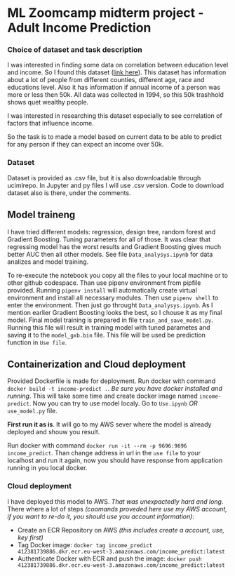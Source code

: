 # ML Zoomcamp midterm project - Adult Income Prediction
### Choice of dataset and task description
I was interested in finding some data on correlation between education level and income. So I found this dataset ([link here](https://archive.ics.uci.edu/dataset/2/adult)). This dataset has information about a lot of people from different counties, different age, race and educations level. Also it has information if annual income of a person was more or less then 50k. All data was collected in 1994, so this 50k trashhold shows quet wealthy people. <p>
I was interested in researching this dataset especially to see correlation of factors that influence income. <p>
So the task is to made a model based on current data to be able to predict for any person if they can expect an income over 50k.

### Dataset
Dataset is provided as .csv file, but it is also downloadable through ucimlrepo. In Jupyter and py files I will use .csv version. Code to download dataset also is there, under the comments.

## Model traineng
I have tried different models: regression, design tree, random forest and Gradient Boosting. Tuning parameters for all of those. It was clear that regressing model has the worst results and Gradient Boosting gives much better AUC then all other models. See file `Data_analysys.ipynb` for data analizes and model training. <p>
To re-execute the notebook you copy all the files to your local machine or to other github codespace. Than use pipenv environment from pipfile provided. Running `pipenv install` will automatically create virtual environment and install all necessary modules. Then use `pipenv shell` to enter the environment. Then just go throught `Data_analysys.ipynb`.
As I mention earlier Gradient Boosting looks the best, so I chouse it as my final model. Final model training is prepared in file `train_and_save_model.py`. Running this file will result in training model with tuned parametes and saving it to the `model_gxb.bin` file. This file will be used be prediction function in `Use file`.

## Containerization and Cloud deployment

Provided Dockerfile is made for deployment. Run docker with command `docker build -t income-predict .`. _Be sure you have docker installed and running_. This will take some time and create docker image named  `income-predict`. Now you can try to use model localy. Go to `Use.ipynb` _OR_ `use_model.py` file. <p> **First run it as is**. It will go to my AWS sever where the model is already deployed and shouw you result. <p>
Run docker with command `docker run -it --rm -p 9696:9696 income_predict`. Than change address in url in the `use file` to your localhost and run it again, now you should have response from application running in you local docker.

### Cloud deployment

I have deployed this model to AWS. _That was unexpactedly hard and long_. There where a lot of steps _(coomands proveded here use my AWS account, if you want to re-do it, you should use you account information)_:
* Create an ECR Repository on AWS _(this includes create a account, use, key first)_
* Tag Docker image: `docker tag income_predict 412381739886.dkr.ecr.eu-west-3.amazonaws.com/income_predict:latest`
* Authenticate Docker with ECR and push the image: `docker push 412381739886.dkr.ecr.eu-west-3.amazonaws.com/income_predict:latest`

